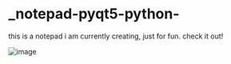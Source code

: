 # _notepad-pyqt5-python-
this is a notepad i am currently creating, just for fun. check it out!

![image](https://user-images.githubusercontent.com/43742265/184519897-b8966098-8f2e-4ed8-8692-9b95f6757d0f.png)
